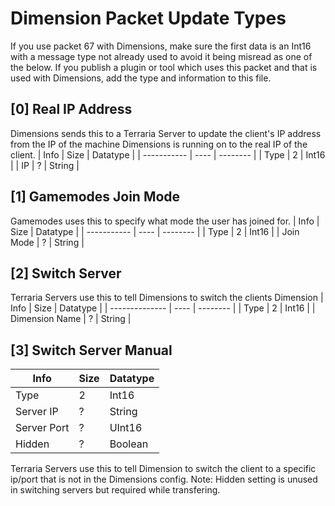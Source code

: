 # Dimension Packet Update Types
If you use packet 67 with Dimensions, make sure the first data is an Int16 with a message type not already used to avoid it being misread as one of the below. If you publish a plugin or tool which uses this packet and that is used with Dimensions, add the type and information to this file.

## [0] Real IP Address
Dimensions sends this to a Terraria Server to update the client's IP address from the IP of the machine Dimensions is running on to the real IP of the client.
| Info        | Size | Datatype |
| ----------- | ---- | -------- |
| Type        | 2    | Int16    |
| IP          | ?    | String   |

## [1] Gamemodes Join Mode
Gamemodes uses this to specify what mode the user has joined for.
| Info        | Size | Datatype |
| ----------- | ---- | -------- |
| Type        | 2    | Int16    |
| Join Mode   | ?    | String   |

## [2] Switch Server
Terraria Servers use this to tell Dimensions to switch the clients Dimension
| Info           | Size | Datatype |
| -------------- | ---- | -------- |
| Type           | 2    | Int16    |
| Dimension Name | ?    | String   |

## [3] Switch Server Manual
| Info           | Size | Datatype |
| -------------- | ---- | -------- |
| Type           | 2    | Int16    |
| Server IP      | ?    | String   |
| Server Port    | ?    | UInt16   |
| Hidden         | ?    | Boolean  |
Terraria Servers use this to tell Dimension to switch the client to a specific ip/port that is not in the Dimensions config.
Note: Hidden setting is unused in switching servers but required while transfering.
